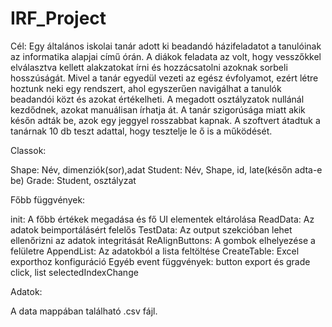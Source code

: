 # IRF_Project

Cél: Egy általános iskolai tanár adott ki beadandó házifeladatot a tanulóinak az informatika alapjai című órán. A diákok feladata az volt, hogy vesszőkkel elválasztva kellett alakzatokat írni és hozzácsatolni azoknak sorbeli hosszúságát. Mivel a tanár egyedül vezeti az egész évfolyamot, ezért létre hoztunk neki egy rendszert, ahol egyszerűen navigálhat a tanulók beadandói közt és azokat értékelheti. A megadott osztályzatok nullánál kezdődnek, azokat manuálisan írhatja át. A tanár szigorúsága miatt akik későn adták be, azok egy jeggyel rosszabbat kapnak. A szoftvert átadtuk a tanárnak 10 db teszt adattal, hogy tesztelje le ő is a működését.

Classok:

Shape: Név, dimenziók(sor),adat
Student: Név, Shape, id, late(későn adta-e be)
Grade: Student, osztályzat


Főbb függvények:

init: A főbb értékek megadása és fő UI elementek eltárolása
ReadData: Az adatok beimportálásért felelős
TestData: Az output szekcióban lehet ellenőrizni az adatok integritását
ReAlignButtons: A gombok elhelyezése a felületre
AppendList: Az adatokból a lista feltöltése
CreateTable: Excel exporthoz konfiguráció
Egyéb event függvények: button export és grade click, list selectedIndexChange


Adatok:

A data mappában található .csv fájl.
